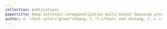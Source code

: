 ```yaml
---
collection: publications
papertitle: Deep intrinsic coregionalization multi-output Gaussian process surrogate with active learning
author: 4. <font color="green">Chang, C.-Y.</font> and <b>Sung, C.-L.</b> (2025)
---
```

